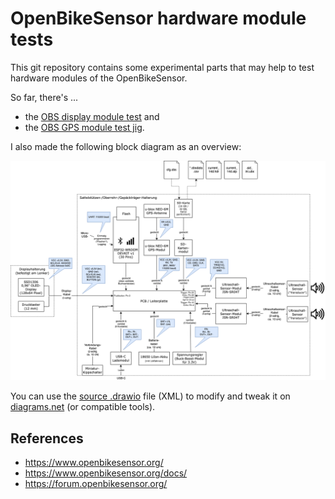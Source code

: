 # OpenBikeSensor hardware module tests

This git repository contains some experimental parts that may help to test hardware modules of the OpenBikeSensor.

So far, there's ...

* the [OBS display module test](./ObsDisplayButtonTest/README.md) and
* the [OBS GPS module test jig](./ObsGpsModuleTestJig/README.md).

I also made the following block diagram as an overview:

![Block diagram](./System/OBS_System_Diagram.png)

You can use the [source .drawio](./System/OBS_System_Diagram.drawio) file (XML) to modify and tweak it on [diagrams.net](https://app.diagrams.net/) (or compatible tools).

## References

- https://www.openbikesensor.org/
- https://www.openbikesensor.org/docs/
- https://forum.openbikesensor.org/
